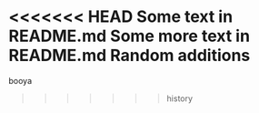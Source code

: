 <<<<<<< HEAD
Some text in README.md
Some more text in README.md
Random additions
=======
booya
>>>>>>> history
